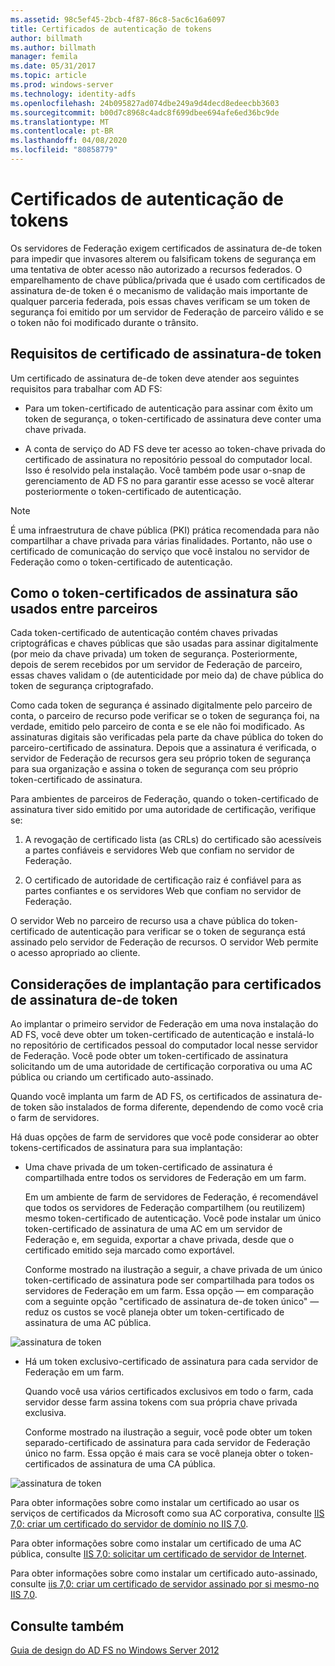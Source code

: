 ```yaml
---
ms.assetid: 98c5ef45-2bcb-4f87-86c8-5ac6c16a6097
title: Certificados de autenticação de tokens
author: billmath
ms.author: billmath
manager: femila
ms.date: 05/31/2017
ms.topic: article
ms.prod: windows-server
ms.technology: identity-adfs
ms.openlocfilehash: 24b095827ad074dbe249a9d4decd8edeecbb3603
ms.sourcegitcommit: b00d7c8968c4adc8f699dbee694afe6ed36bc9de
ms.translationtype: MT
ms.contentlocale: pt-BR
ms.lasthandoff: 04/08/2020
ms.locfileid: "80858779"
---
```

# <a name="token-signing-certificates"></a>Certificados de autenticação de tokens

Os servidores de Federação exigem certificados de assinatura de\-de token para impedir que invasores alterem ou falsificam tokens de segurança em uma tentativa de obter acesso não autorizado a recursos federados. O emparelhamento de chave pública\/privada que é usado com certificados de assinatura de\-de token é o mecanismo de validação mais importante de qualquer parceria federada, pois essas chaves verificam se um token de segurança foi emitido por um servidor de Federação de parceiro válido e se o token não foi modificado durante o trânsito.  
  
## <a name="token-signing-certificate-requirements"></a>Requisitos de certificado de assinatura\-de token  
Um certificado de assinatura de\-de token deve atender aos seguintes requisitos para trabalhar com AD FS:  
  
-   Para um token\-certificado de autenticação para assinar com êxito um token de segurança, o token\-certificado de assinatura deve conter uma chave privada.  
  
-   A conta de serviço do AD FS deve ter acesso ao token\-chave privada do certificado de assinatura no repositório pessoal do computador local. Isso é resolvido pela instalação. Você também pode usar o\-snap de gerenciamento de AD FS no para garantir esse acesso se você alterar posteriormente o token\-certificado de autenticação.  
  
> [!NOTE]  
> É uma infraestrutura de chave pública \(PKI\) prática recomendada para não compartilhar a chave privada para várias finalidades. Portanto, não use o certificado de comunicação do serviço que você instalou no servidor de Federação como o token\-certificado de autenticação.  
  
## <a name="how-token-signing-certificates-are-used-across-partners"></a>Como o token\-certificados de assinatura são usados entre parceiros  
Cada token\-certificado de autenticação contém chaves privadas criptográficas e chaves públicas que são usadas para assinar digitalmente \(por meio da chave privada\) um token de segurança. Posteriormente, depois de serem recebidos por um servidor de Federação de parceiro, essas chaves validam o \(de autenticidade por meio da\) de chave pública do token de segurança criptografado.  
  
Como cada token de segurança é assinado digitalmente pelo parceiro de conta, o parceiro de recurso pode verificar se o token de segurança foi, na verdade, emitido pelo parceiro de conta e se ele não foi modificado. As assinaturas digitais são verificadas pela parte da chave pública do token do parceiro\-certificado de assinatura. Depois que a assinatura é verificada, o servidor de Federação de recursos gera seu próprio token de segurança para sua organização e assina o token de segurança com seu próprio token\-certificado de assinatura.  
  
Para ambientes de parceiros de Federação, quando o token\-certificado de assinatura tiver sido emitido por uma autoridade de certificação, verifique se:  
  
1.  A revogação de certificado lista \(as CRLs\) do certificado são acessíveis a partes confiáveis e servidores Web que confiam no servidor de Federação.  
  
2.  O certificado de autoridade de certificação raiz é confiável para as partes confiantes e os servidores Web que confiam no servidor de Federação.  
  
O servidor Web no parceiro de recurso usa a chave pública do token\-certificado de autenticação para verificar se o token de segurança está assinado pelo servidor de Federação de recursos. O servidor Web permite o acesso apropriado ao cliente.  
  
## <a name="deployment-considerations-for-token-signing-certificates"></a>Considerações de implantação para certificados de assinatura de\-de token  
Ao implantar o primeiro servidor de Federação em uma nova instalação do AD FS, você deve obter um token\-certificado de autenticação e instalá-lo no repositório de certificados pessoal do computador local nesse servidor de Federação. Você pode obter um token\-certificado de assinatura solicitando um de uma autoridade de certificação corporativa ou uma AC pública ou criando um certificado auto\-assinado.  
  
Quando você implanta um farm de AD FS, os certificados de assinatura de\-de token são instalados de forma diferente, dependendo de como você cria o farm de servidores.  
  
Há duas opções de farm de servidores que você pode considerar ao obter tokens\-certificados de assinatura para sua implantação:  
  
-   Uma chave privada de um token\-certificado de assinatura é compartilhada entre todos os servidores de Federação em um farm.  
  
    Em um ambiente de farm de servidores de Federação, é recomendável que todos os servidores de Federação compartilhem \(ou reutilizem\) mesmo token\-certificado de autenticação. Você pode instalar um único token\-certificado de assinatura de uma AC em um servidor de Federação e, em seguida, exportar a chave privada, desde que o certificado emitido seja marcado como exportável.  
  
    Conforme mostrado na ilustração a seguir, a chave privada de um único token\-certificado de assinatura pode ser compartilhada para todos os servidores de Federação em um farm. Essa opção — em comparação com a seguinte opção "certificado de assinatura de\-de token único" — reduz os custos se você planeja obter um token\-certificado de assinatura de uma AC pública.  
  
![assinatura de token](media/adfs2_fedserver_certstory_3.gif)  
  
-   Há um token exclusivo\-certificado de assinatura para cada servidor de Federação em um farm.  
  
    Quando você usa vários certificados exclusivos em todo o farm, cada servidor desse farm assina tokens com sua própria chave privada exclusiva.  
  
    Conforme mostrado na ilustração a seguir, você pode obter um token separado\-certificado de assinatura para cada servidor de Federação único no farm. Essa opção é mais cara se você planeja obter o token\-certificados de assinatura de uma CA pública.  
  
![assinatura de token](media/adfs2_fedserver_certstory_4.gif)  
  
Para obter informações sobre como instalar um certificado ao usar os serviços de certificados da Microsoft como sua AC corporativa, consulte [IIS 7,0: criar um certificado do servidor de domínio no IIS 7,0](https://go.microsoft.com/fwlink/?LinkId=108548).  
  
Para obter informações sobre como instalar um certificado de uma AC pública, consulte [IIS 7,0: solicitar um certificado de servidor de Internet](https://go.microsoft.com/fwlink/?LinkId=108549).  
  
Para obter informações sobre como instalar um certificado auto\-assinado, consulte [iis 7,0: criar um certificado de servidor assinado por si mesmo\-no IIS 7,0](https://go.microsoft.com/fwlink/?LinkID=108271).  
  
## <a name="see-also"></a>Consulte também
[Guia de design do AD FS no Windows Server 2012](AD-FS-Design-Guide-in-Windows-Server-2012.md)
